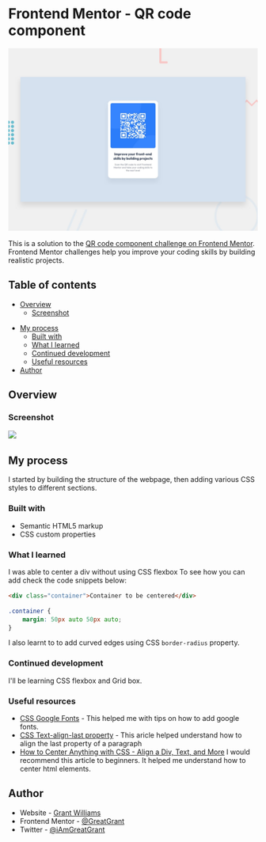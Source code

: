 # Frontend Mentor - QR code component

![Design preview for the QR code component coding challenge](./design/desktop-preview.jpg)

This is a solution to the [QR code component challenge on Frontend Mentor](https://www.frontendmentor.io/challenges/qr-code-component-iux_sIO_H). Frontend Mentor challenges help you improve your coding skills by building realistic projects. 

## Table of contents

- [Overview](#overview)
  - [Screenshot](#screenshot)
<!--   - [Links](#links) -->
- [My process](#my-process)
  - [Built with](#built-with)
  - [What I learned](#what-i-learned)
  - [Continued development](#continued-development)
  - [Useful resources](#useful-resources)
- [Author](#author)

## Overview

### Screenshot

![](./screenshot.jpg)


<!-- ### Links -->

<!-- - Solution URL: [Add solution URL here](https://your-solution-url.com) -->
<!-- - Live Site URL: [Add live site URL here](https://your-live-site-url.com) -->

## My process
I started by building the structure of the webpage, then adding various CSS styles to different sections.
### Built with

- Semantic HTML5 markup
- CSS custom properties

### What I learned

I was able to center a div without using CSS flexbox
To see how you can add check the code snippets below:

```html
<div class="container">Container to be centered</div>
```
```css
.container {
    margin: 50px auto 50px auto;
}
```
I also learnt to to add curved edges using CSS ```border-radius``` property.
### Continued development
I'll  be learning CSS flexbox and Grid box.

### Useful resources

- [CSS Google Fonts](https://www.w3schools.com/css/css_font_google.asp) - This helped me with tips on how to add google fonts.
- [CSS Text-align-last property](https://www.w3schools.com/cssref/css3_pr_text-align-last.asp) - This aricle helped understand how to align the last property of a paragraph
- [How to Center Anything with CSS - Align a Div, Text, and More](https://www.freecodecamp.org/news/how-to-center-anything-with-css-align-a-div-text-and-more/)
I would recommend this article to beginners. It helped me understand how to center html elements.

## Author

- Website - [Grant Williams](https://g.dev/GreatGrant)
- Frontend Mentor - [@GreatGrant](https://www.frontendmentor.io/profile/GreatGrant)
- Twitter - [@iAmGreatGrant](https://www.twitter.com/iAmGreatGrant)


